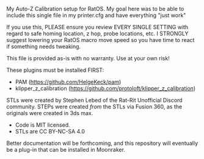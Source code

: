 My Auto-Z Calibration setup for RatOS. My goal here
was to be able to include this single file in my
printer.cfg and have everything "just work"

If you use this, PLEASE ensure you review EVERY SINGLE
SETTING with regard to safe homing location, z hop,
probe locations, etc. I STRONGLY suggest lowering your
RatOS macro move speed so you have time to react
if something needs tweaking.

This file is provided as-is with no warranty.
Use at your own risk!

These plugins must be installed FIRST:
- PAM (https://github.com/HelgeKeck/pam)
- klipper_z_calibration (https://github.com/protoloft/klipper_z_calibration)

STLs were created by Stephen Lebed of the Rat-Rit Unofficial Discord community.
STEPs were created *from* the STLs via Fusion 360, as the originals were created
in 3ds max.

- Code is MIT licensed.
- STLs are CC BY-NC-SA 4.0

Better documentation will be forthcoming, and this repository will
eventually be a plug-in that can be installed in Moonraker.
